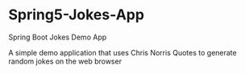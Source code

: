 # Spring5-Jokes-App

Spring Boot Jokes Demo App 

A simple demo application that uses Chris Norris Quotes to generate random jokes on the web browser
